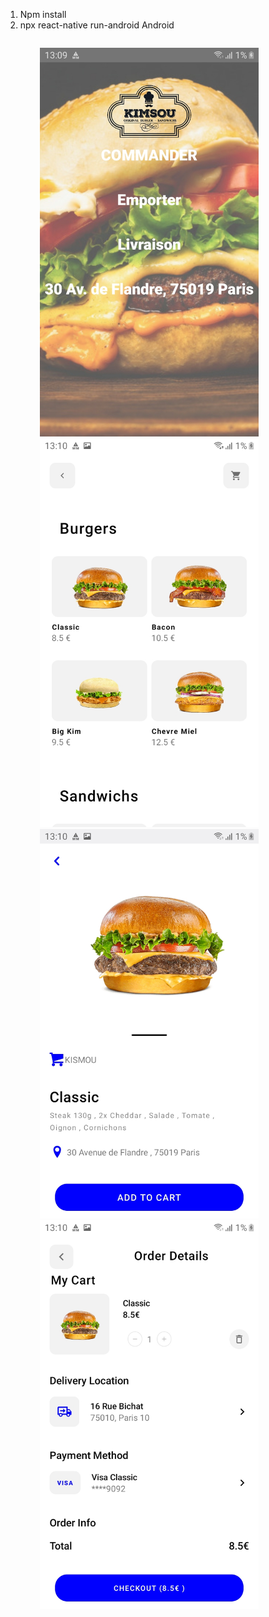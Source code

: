 1) Npm install
2) npx react-native run-android
Android
<p style="display:inline-block; margin-left:55px;">

  <img src="Images/Home.jpg" width="350" title="hover text">
  <img src="Images/Produits.jpg" width="350" title="hover text">
  <img src="Images/Produit.id.jpg" width="350" title="hover text">
  <img src="Images/Panier..jpg" width="350" title="hover text">

</p>
